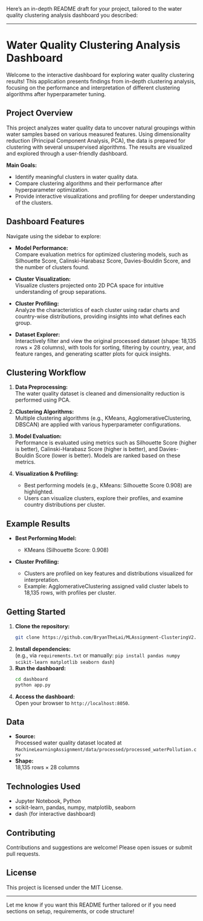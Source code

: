 Here’s an in-depth README draft for your project, tailored to the water quality clustering analysis dashboard you described:

---

# Water Quality Clustering Analysis Dashboard

Welcome to the interactive dashboard for exploring water quality clustering results! This application presents findings from in-depth clustering analysis, focusing on the performance and interpretation of different clustering algorithms after hyperparameter tuning.

## Project Overview

This project analyzes water quality data to uncover natural groupings within water samples based on various measured features. Using dimensionality reduction (Principal Component Analysis, PCA), the data is prepared for clustering with several unsupervised algorithms. The results are visualized and explored through a user-friendly dashboard.

**Main Goals:**
- Identify meaningful clusters in water quality data.
- Compare clustering algorithms and their performance after hyperparameter optimization.
- Provide interactive visualizations and profiling for deeper understanding of the clusters.

## Dashboard Features

Navigate using the sidebar to explore:

- **Model Performance:**  
  Compare evaluation metrics for optimized clustering models, such as Silhouette Score, Calinski-Harabasz Score, Davies-Bouldin Score, and the number of clusters found.

- **Cluster Visualization:**  
  Visualize clusters projected onto 2D PCA space for intuitive understanding of group separations.

- **Cluster Profiling:**  
  Analyze the characteristics of each cluster using radar charts and country-wise distributions, providing insights into what defines each group.

- **Dataset Explorer:**  
  Interactively filter and view the original processed dataset (shape: 18,135 rows × 28 columns), with tools for sorting, filtering by country, year, and feature ranges, and generating scatter plots for quick insights.

## Clustering Workflow

1. **Data Preprocessing:**  
   The water quality dataset is cleaned and dimensionality reduction is performed using PCA.

2. **Clustering Algorithms:**  
   Multiple clustering algorithms (e.g., KMeans, AgglomerativeClustering, DBSCAN) are applied with various hyperparameter configurations.

3. **Model Evaluation:**  
   Performance is evaluated using metrics such as Silhouette Score (higher is better), Calinski-Harabasz Score (higher is better), and Davies-Bouldin Score (lower is better). Models are ranked based on these metrics.

4. **Visualization & Profiling:**  
   - Best performing models (e.g., KMeans: Silhouette Score 0.908) are highlighted.
   - Users can visualize clusters, explore their profiles, and examine country distributions per cluster.

## Example Results

- **Best Performing Model:**  
  - KMeans (Silhouette Score: 0.908)

- **Cluster Profiling:**  
  - Clusters are profiled on key features and distributions visualized for interpretation.
  - Example: AgglomerativeClustering assigned valid cluster labels to 18,135 rows, with profiles per cluster.

## Getting Started

1. **Clone the repository:**
   ```bash
   git clone https://github.com/BryanTheLai/MLAssignment-ClusteringV2.git
   ```
2. **Install dependencies:**  
   (e.g., via `requirements.txt` or manually: `pip install pandas numpy scikit-learn matplotlib seaborn dash`)
3. **Run the dashboard:**
   ```bash
   cd dashboard
   python app.py
   ```
4. **Access the dashboard:**  
   Open your browser to `http://localhost:8050`.

## Data

- **Source:**  
  Processed water quality dataset located at `MachineLearningAssignment/data/processed/processed_waterPollution.csv`
- **Shape:**  
  18,135 rows × 28 columns

## Technologies Used

- Jupyter Notebook, Python
- scikit-learn, pandas, numpy, matplotlib, seaborn
- dash (for interactive dashboard)

## Contributing

Contributions and suggestions are welcome! Please open issues or submit pull requests.

## License

This project is licensed under the MIT License.

---

Let me know if you want this README further tailored or if you need sections on setup, requirements, or code structure!
